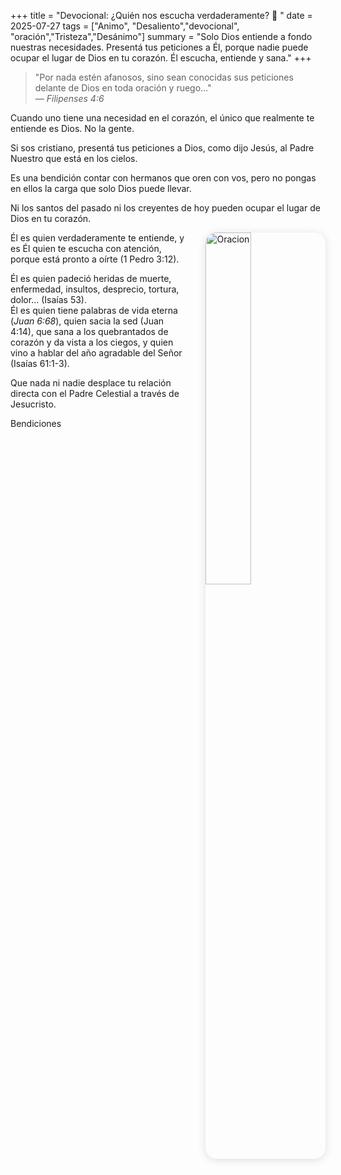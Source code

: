 +++
title = "Devocional: ¿Quién nos escucha verdaderamente? 🙏 "
date = 2025-07-27
tags = ["Animo", "Desaliento","devocional", "oración","Tristeza","Desánimo"]
summary = "Solo Dios entiende a fondo nuestras necesidades. Presentá tus peticiones a Él, porque nadie puede ocupar el lugar de Dios en tu corazón. Él escucha, entiende y sana."
+++

> "Por nada estén afanosos, sino sean conocidas sus peticiones delante de Dios en toda oración y ruego…"  
> — *Filipenses 4:6*

Cuando uno tiene una necesidad en el corazón, el único que realmente te entiende es Dios. No la gente.

Si sos cristiano, presentá tus peticiones a Dios, como dijo Jesús, al Padre Nuestro que está en los cielos.

Es una bendición contar con hermanos que oren con vos, pero no pongas en ellos la carga que solo Dios puede llevar.

Ni los santos del pasado ni los creyentes de hoy pueden ocupar el lugar de Dios en tu corazón.

<img src="/images/jesusabrazando.png" 
     alt="Oracion"
     style="float: right; 
            margin-left: 2em; 
            margin-bottom: 1em; 
            max-width: 320px; 
            width: 38%; 
            height: auto; 
            border-radius: 18px; 
            box-shadow: 0 2px 14px rgba(0,0,0,0.12);" />

Él es quien verdaderamente te entiende, y es Él quien te escucha con atención, porque está pronto a oírte (1 Pedro 3:12).

Él es quien padeció heridas de muerte, enfermedad, insultos, desprecio, tortura, dolor... (Isaías 53).  
Él es quien tiene palabras de vida eterna (*Juan 6:68*), quien sacia la sed (Juan 4:14), que sana a los quebrantados de corazón y da vista a los ciegos, y quien vino a hablar del año agradable del Señor (Isaías 61:1-3).

Que nada ni nadie desplace tu relación directa con el Padre Celestial a través de Jesucristo.

Bendiciones
